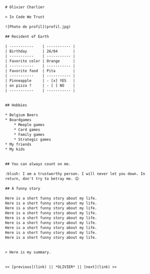     # Olivier Charlier

    > In Code We Trust

    ![Photo de profil](profil.jpg)

    ## Resident of Earth

    | -----------    | ----------- |
    | Birthday       | 26/04       |
    | -----------    | ----------- |
    | Favorite color | Orange      |
    | -----------    | ----------- |
    | Favorite food  | Pita        |
    | -----------    | ----------- |
    | Pinneapple     | - [x] YES   |
    | on pizza ?     | - [ ] NO    |
    | -----------    | ----------- |


    ## Hobbies

    * Belgium Beers
    * Boardgames
        * Meeple games
        * Card games
        * Family games
        * Strategic games
    * My friends
    * My kids
    
    
    ## You can always count on me.

    :blush: I am a trustworthy person. I will never let you down. In return, don't try to betray me. 😊

    ## A funny story

    Here is a short funny story about my life.
    Here is a short funny story about my life.
    Here is a short funny story about my life.
    Here is a short funny story about my life.
    Here is a short funny story about my life.
    Here is a short funny story about my life.
    Here is a short funny story about my life.
    Here is a short funny story about my life.
    Here is a short funny story about my life.
    

    > Here is my summary.


    << [previous](link) || *OLIVIER* || [next](link) >>

